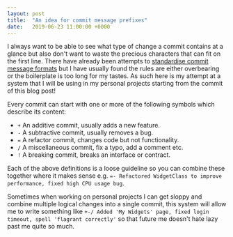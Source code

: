```yaml
---
layout: post
title:  "An idea for commit message prefixes"
date:   2019-06-23 11:00:00 +0000
---
```


I always want to be able to see what type of change a commit contains at a glance but also don't want to waste the precious characters that can fit on the first line. There have already been attempts to [standardise commit message formats](https://www.conventionalcommits.org/en/v1.0.0-beta.4/) but I have usually found the rules are either overbearing or the boilerplate is too long for my tastes. As such here is my attempt at a system that I will be using in my personal projects starting from the commit of this blog post!

Every commit can start with one or more of the following symbols which describe its content:
* `+` An additive commit, usually adds a new feature.
* `-` A subtractive commit, usually removes a bug.
* `=` A refactor commit, changes code but not functionality.
* `/` A miscellaneous commit, fix a typo, add a comment etc.
* `!` A breaking commit, breaks an interface or contract.

Each of the above definitions is a loose guideline so you can combine these together where it makes sense e.g. `=- Refactored WidgetClass to improve performance, fixed high CPU usage bug`. 

Sometimes when working on personal projects I can get sloppy and combine multiple logical changes into a single commit, this system will allow me to write something like `+-/ Added 'My Widgets' page, fixed login timeout, spell 'flagrant correctly'` so that future me doesn't hate lazy past me quite so much.